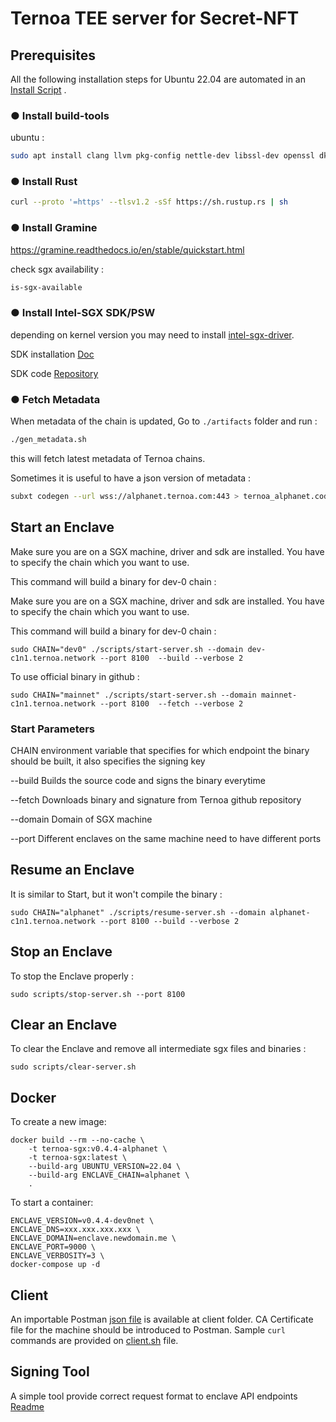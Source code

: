 # Ternoa TEE server for Secret-NFT

## Prerequisites

All the following installation steps for Ubuntu 22.04 are automated in an [Install Script](./install.sh) .

### ● Install build-tools

ubuntu :  

```bash
sudo apt install clang llvm pkg-config nettle-dev libssl-dev openssl dkms
```

### ● Install Rust

```bash
curl --proto '=https' --tlsv1.2 -sSf https://sh.rustup.rs | sh
```

### ● Install Gramine

<https://gramine.readthedocs.io/en/stable/quickstart.html>

check sgx availability :

```bash
is-sgx-available
```

### ● Install Intel-SGX SDK/PSW

depending on kernel version you may need to install [intel-sgx-driver](https://github.com/intel/linux-sgx-driver).

SDK installation [Doc](https://download.01.org/intel-sgx/latest/linux-latest/docs/Intel_SGX_SW_Installation_Guide_for_Linux.pdf)

SDK code [Repository](https://github.com/intel/linux-sgx)

### ● Fetch Metadata

When metadata of the chain is updated, Go to ```./artifacts``` folder and run :

```bash
./gen_metadata.sh
```

this will fetch latest metadata of Ternoa chains.

Sometimes it is useful to have a json version of metadata :

```bash
subxt codegen --url wss://alphanet.ternoa.com:443 > ternoa_alphanet.code
```

## Start an Enclave

Make sure you are on a SGX machine, driver and sdk are installed.
You have to specify the chain which you want to use.

This command will build a binary for dev-0 chain :

Make sure you are on a SGX machine, driver and sdk are installed.
You have to specify the chain which you want to use.

This command will build a binary for dev-0 chain :

```shell
sudo CHAIN="dev0" ./scripts/start-server.sh --domain dev-c1n1.ternoa.network --port 8100  --build --verbose 2
```

To use official binary in github :

```shell
sudo CHAIN="mainnet" ./scripts/start-server.sh --domain mainnet-c1n1.ternoa.network --port 8100  --fetch --verbose 2
```

### Start Parameters

 CHAIN         environment variable that specifies for which endpoint the binary should be built, it also specifies the signing key

 --build       Builds the source code and signs the binary everytime

 --fetch       Downloads binary and signature from Ternoa github repository

 --domain      Domain of SGX machine

 --port        Different enclaves on the same machine need to have different ports

## Resume an Enclave

It is similar to Start, but it won't compile the binary :

```shell
sudo CHAIN="alphanet" ./scripts/resume-server.sh --domain alphanet-c1n1.ternoa.network --port 8100 --build --verbose 2
```

## Stop an Enclave

To stop the Enclave properly :

```shell
sudo scripts/stop-server.sh --port 8100
```

## Clear an Enclave

To clear the Enclave and remove all intermediate sgx files and binaries :

```shell
sudo scripts/clear-server.sh
```

## Docker

To create a new image:

```shell
docker build --rm --no-cache \
    -t ternoa-sgx:v0.4.4-alphanet \
    -t ternoa-sgx:latest \
    --build-arg UBUNTU_VERSION=22.04 \
    --build-arg ENCLAVE_CHAIN=alphanet \
    .
```

To start a container:

```shell
ENCLAVE_VERSION=v0.4.4-dev0net \
ENCLAVE_DNS=xxx.xxx.xxx.xxx \
ENCLAVE_DOMAIN=enclave.newdomain.me \
ENCLAVE_PORT=9000 \
ENCLAVE_VERBOSITY=3 \
docker-compose up -d

```

## Client

An importable Postman [json file](./client/postman.json) is available at client folder. CA Certificate file for the machine should be introduced to Postman.
Sample ```curl``` commands are provided on [client.sh](./client/client.sh) file.

## Signing Tool

A simple tool provide correct request format to enclave API endpoints
[Readme](./tools/README.md)
